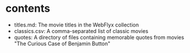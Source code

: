 # contents

- titles.md: The movie titles in the WebFlyx collection
- classics.csv: A comma-separated list of classic movies
- quotes: A directory of files containing memorable quotes from movies
"The Curious Case of Benjamin Button"

